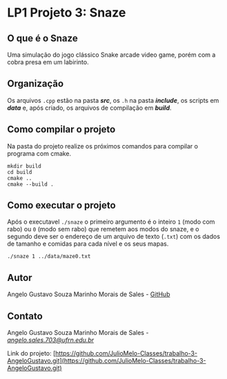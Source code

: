 # LP1 Projeto 3: Snaze

## O que é o Snaze
Uma simulação do jogo clássico Snake arcade video game, porém com a cobra presa em um labirinto.

## Organização
Os arquivos ```.cpp``` estão na pasta  **<em>src</em>**, os ```.h``` na pasta **<em>include</em>**, os scripts em **<em>data</em>** e, após criado, os arquivos de compilação em **<em>build</em>**.

## Como compilar o projeto
Na pasta do projeto realize os próximos comandos para compilar o programa com cmake.
```console
mkdir build
cd build
cmake ..
cmake --build .
```

## Como executar o projeto
Após o executavel ```./snaze``` o primeiro argumento é o inteiro ```1``` (modo com rabo) ou ```0``` (modo sem rabo) que remetem aos modos do snaze, e o segundo deve ser o endereço de um arquivo de texto (```.txt```) com os dados de tamanho e comidas para cada nível e os seus mapas.
```console
./snaze 1 ../data/maze0.txt
```
## Autor

Angelo Gustavo Souza Marinho Morais de Sales -
[GitHub](https://github.com/AngeloGustavo)

## Contato

Angelo Gustavo Souza Marinho Morais de Sales -
*<angelo.sales.703@ufrn.edu.br>*

Link do projeto: [https://github.com/JulioMelo-Classes/trabalho-3-AngeloGustavo.git](https://github.com/JulioMelo-Classes/trabalho-3-AngeloGustavo.git)
